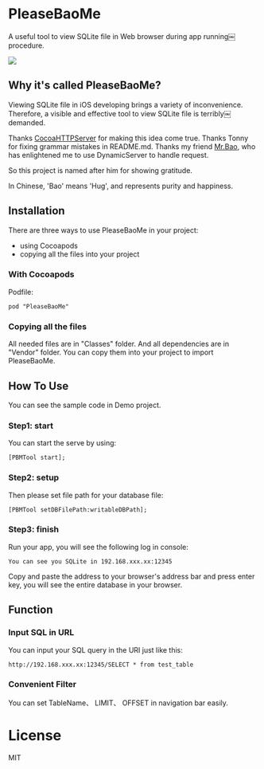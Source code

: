 # PleaseBaoMe

A useful tool to view SQLite file in Web browser during app running￼procedure.

![](http://ww1.sinaimg.cn/large/61d238c7gw1etx1ugxqphj20sd0fdtd4.jpg)

## Why it's called PleaseBaoMe?

Viewing SQLite file in iOS developing brings a variety of inconvenience. Therefore, a visible and effective tool to view SQLite file is terribly￼demanded.

Thanks [CocoaHTTPServer](https://github.com/robbiehanson/CocoaHTTPServer) for making this idea come true. Thanks Tonny for fixing grammar mistakes in README.md. Thanks my friend [Mr.Bao](https://github.com/baoyongzhang), who has enlightened me to use DynamicServer to handle request.

So this project is named after him for showing gratitude.

In Chinese, 'Bao' means 'Hug', and represents purity and happiness.

## Installation

There are three ways to use PleaseBaoMe in your project:

- using Cocoapods
- copying all the files into your project

### With Cocoapods

Podfile:

    pod "PleaseBaoMe"


### Copying all the files

All needed files are in  "Classes" folder. And all dependencies are in "Vendor" folder. You can copy them into your project to import PleaseBaoMe.

## How To Use

You can see the sample code in Demo project.

### Step1: start

You can start the serve by using:

    [PBMTool start];

### Step2: setup

Then please set file path for your database file:

    [PBMTool setDBFilePath:writableDBPath];

### Step3: finish

Run your app, you will see the following log in console:

    You can see you SQLite in 192.168.xxx.xx:12345

Copy and paste the address to your browser's address bar and press enter key, you will see the entire database in your browser.


## Function

### Input SQL in URL

You can input your SQL query in the URI just like this:

    http://192.168.xxx.xx:12345/SELECT * from test_table

### Convenient Filter

You can set TableName、 LIMIT、 OFFSET in navigation bar easily.


# License
MIT
